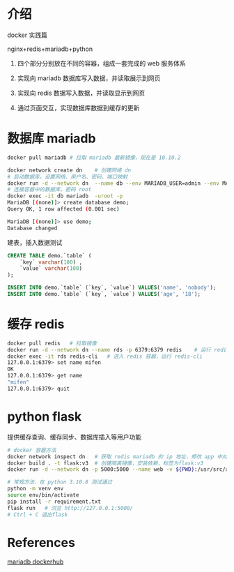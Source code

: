 # 介绍

docker 实践篇

nginx+redis+mariadb+python

1. 四个部分分别放在不同的容器，组成一套完成的 web 服务体系

2. 实现向 mariadb 数据库写入数据，并读取展示到网页

3. 实现向 redis 数据写入数据，并读取显示到网页

4. 通过页面交互，实现数据库数据到缓存的更新

# 数据库 mariadb

```bash
docker pull mariadb # 拉取 mariadb 最新镜像，现在是 10.10.2

docker network create dn    # 创建网络 dn
# 启动数据库，设置网络、用户名、密码、端口映射
docker run -d --network dn  --name db --env MARIADB_USER=admin --env MARIADB_PASSWORD=admin --env MARIADB_ROOT_PASSWORD=root -p 3306:3306 mariadb
# 连接容器中的数据库，密码 root
docker exec -it db mariadb  -uroot -p
MariaDB [(none)]> create database demo;
Query OK, 1 row affected (0.001 sec)

MariaDB [(none)]> use demo;
Database changed
```

建表，插入数据测试

```sql
CREATE TABLE demo.`table` (
	`key` varchar(100) ,
	`value` varchar(100) 
);

INSERT INTO demo.`table` (`key`, `value`) VALUES('name', 'nobody');
INSERT INTO demo.`table` (`key`, `value`) VALUES('age', '18');
```

# 缓存 redis

```bash
docker pull redis   # 拉取镜像
docker run -d --network dn --name rds -p 6379:6379 redis    # 运行 redis,加入 dn 网络，暴露端口
docker exec -it rds redis-cli   # 进入 redis 容器，运行 redis-cli
127.0.0.1:6379> set name mifen
OK
127.0.0.1:6379> get name
"mifen"
127.0.0.1:6379> quit
```

# python flask

提供缓存查询、缓存同步、数据库插入等用户功能

```bash
# docker 容器方法
docker network inspect dn	# 获取 redis mariadb 的 ip 地址，修改 app 中对应的 ip 地址
docker build . -t flask:v3	# 创建隔离镜像，安装依赖，标签为flask:v3
docker run -d --network dn -p 5000:5000 --name web -v ${PWD}:/usr/src/app flask:v3	# 启动程序，暴露端口 5000，挂载本地目录到容器中

# 常规方法，在 python 3.10.8 测试通过
python -m venv env
source env/bin/activate
pip install -r requirement.txt
flask run   # 浏览 http://127.0.0.1:5000/
# Ctrl + C 退出flask
```

# References

[mariadb  dockerhub](https://hub.docker.com/_/mariadb)

